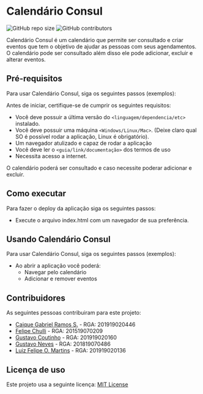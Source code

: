 # Calendário Consul
![GitHub repo size](https://img.shields.io/github/repo-size/CaiqueRamos/progweb-template)
![GitHub contributors](https://img.shields.io/github/contributors/CaiqueRamos/progweb-template)

Calendário Consul é um calendário que permite ser consultado e criar eventos que tem o objetivo de ajudar as pessoas com seus agendamentos.
O calendário pode ser consultado além disso ele pode adicionar, excluir e alterar eventos.

## Pré-requisitos

Para usar Calendário Consul, siga os seguintes passos (exemplos):

Antes de iniciar, certifique-se de cumprir os seguintes requisitos:
<!--- Estes são alguns exemplos de requisitos. Adicione, duplique e remove como necessário --->
* Você deve possuir a última versão do `<linguagem/dependencia/etc>` instalado.
* Você deve possuir uma máquina `<Windows/Linux/Mac>`. (Deixe claro qual SO é possível rodar a aplicação, Linux é obrigatório).
* Um navegador atulizado e capaz de rodar a aplicação
* Você deve ler o `<guia/link/documentação>` dos termos de uso
* Necessita acesso a internet.

O calendário poderá ser consultado e caso necessite poderar adicionar e excluir.

## Como executar

Para fazer o deploy da aplicação siga os seguintes passos:

* Execute o arquivo index.html com um navegador de sua preferência.

## Usando Calendário Consul

Para usar Calendário Consul, siga os seguintes passos (exemplos):

* Ao abrir a aplicação você poderá:
  * Navegar pelo calendário
  * Adicionar e remover eventos

## Contribuidores

As seguintes pessoas contribuiram para este projeto:

<ul>

<li><a href="https://github.com/CaiqueRamos">Caique Gabriel Ramos S.</a> - RGA: 201919020446</li>
<li><a href="https://github.com/felipechulli">Felipe Chulli</a> - RGA: 201519070209</li>
<li><a href="https://github.com/gustacoutinho">Gustavo Coutinho</a> - RGA: 201919020160</li>
<li><a href="https://github.com/gusnvs">Gustavo Neves</a> - RGA: 201819070486</li>
<li><a href="https://github.com/LipeOM">Luiz Felipe O. Martins</a> - RGA: 201919020136</li>

</ul>

## Licença de uso

Este projeto usa a seguinte licença: <a href="https://choosealicense.com/licenses/mit">MIT License</a>
